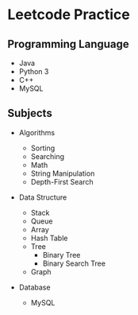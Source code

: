 # Leetcode Practice

## Programming Language
- Java
- Python 3
- C++
- MySQL

## Subjects

- Algorithms
  - Sorting
  - Searching
  - Math
  - String Manipulation
  - Depth-First Search

- Data Structure
  - Stack
  - Queue
  - Array
  - Hash Table
  - Tree
    - Binary Tree
    - Binary Search Tree
  - Graph

- Database
  - MySQL

